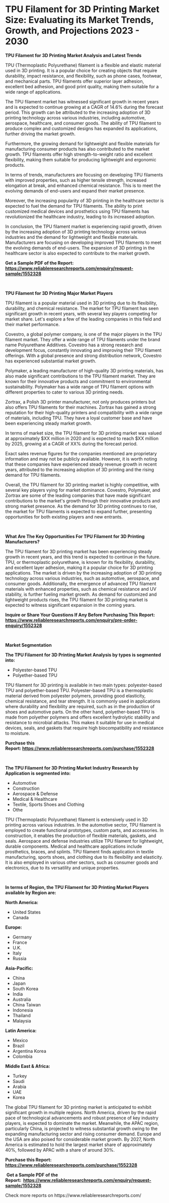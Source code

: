<p><h1>TPU Filament for 3D Printing Market Size: Evaluating its Market Trends, Growth, and Projections 2023 - 2030</h1></p><p><strong>TPU Filament for 3D Printing Market Analysis and Latest Trends</strong></p>
<p><p>TPU (Thermoplastic Polyurethane) filament is a flexible and elastic material used in 3D printing. It is a popular choice for creating objects that require durability, impact resistance, and flexibility, such as phone cases, footwear, and mechanical parts. TPU filaments offer superior layer adhesion, excellent bed adhesion, and good print quality, making them suitable for a wide range of applications.</p><p>The TPU filament market has witnessed significant growth in recent years and is expected to continue growing at a CAGR of 14.6% during the forecast period. This growth can be attributed to the increasing adoption of 3D printing technology across various industries, including automotive, aerospace, healthcare, and consumer goods. The ability of TPU filament to produce complex and customized designs has expanded its applications, further driving the market growth.</p><p>Furthermore, the growing demand for lightweight and flexible materials for manufacturing consumer products has also contributed to the market growth. TPU filaments offer high strength-to-weight ratio and excellent flexibility, making them suitable for producing lightweight and ergonomic products.</p><p>In terms of trends, manufacturers are focusing on developing TPU filaments with improved properties, such as higher tensile strength, increased elongation at break, and enhanced chemical resistance. This is to meet the evolving demands of end-users and expand their market presence.</p><p>Moreover, the increasing popularity of 3D printing in the healthcare sector is expected to fuel the demand for TPU filaments. The ability to print customized medical devices and prosthetics using TPU filaments has revolutionized the healthcare industry, leading to its increased adoption.</p><p>In conclusion, the TPU filament market is experiencing rapid growth, driven by the increasing adoption of 3D printing technology across various industries and the demand for lightweight and flexible materials. Manufacturers are focusing on developing improved TPU filaments to meet the evolving demands of end-users. The expansion of 3D printing in the healthcare sector is also expected to contribute to the market growth.</p></p>
<p><strong>Get a Sample PDF of the Report:&nbsp; <a href="https://www.reliableresearchreports.com/enquiry/request-sample/1552328">https://www.reliableresearchreports.com/enquiry/request-sample/1552328</a></strong></p>
<p>&nbsp;</p>
<p><strong>TPU Filament for 3D Printing Major Market Players</strong></p>
<p><p>TPU filament is a popular material used in 3D printing due to its flexibility, durability, and chemical resistance. The market for TPU filament has seen significant growth in recent years, with several key players competing for market share. Let's explore a few of the leading companies in this field and their market performance.</p><p>Covestro, a global polymer company, is one of the major players in the TPU filament market. They offer a wide range of TPU filaments under the brand name Polyurethane Additives. Covestro has a strong research and development focus, constantly innovating and improving their TPU filament offerings. With a global presence and strong distribution network, Covestro has experienced substantial market growth.</p><p>Polymaker, a leading manufacturer of high-quality 3D printing materials, has also made significant contributions to the TPU filament market. They are known for their innovative products and commitment to environmental sustainability. Polymaker has a wide range of TPU filament options with different properties to cater to various 3D printing needs.</p><p>Zortrax, a Polish 3D printer manufacturer, not only produces printers but also offers TPU filaments for their machines. Zortrax has gained a strong reputation for their high-quality printers and compatibility with a wide range of materials, including TPU. They have a loyal customer base and have been experiencing steady market growth.</p><p>In terms of market size, the TPU filament for 3D printing market was valued at approximately $XX million in 2020 and is expected to reach $XX million by 2025, growing at a CAGR of XX% during the forecast period.</p><p>Exact sales revenue figures for the companies mentioned are proprietary information and may not be publicly available. However, it is worth noting that these companies have experienced steady revenue growth in recent years, attributed to the increasing adoption of 3D printing and the rising demand for TPU filaments.</p><p>Overall, the TPU filament for 3D printing market is highly competitive, with several key players vying for market dominance. Covestro, Polymaker, and Zortrax are some of the leading companies that have made significant contributions to the market's growth through their innovative products and strong market presence. As the demand for 3D printing continues to rise, the market for TPU filaments is expected to expand further, presenting opportunities for both existing players and new entrants.</p></p>
<p>&nbsp;</p>
<p><strong>What Are The Key Opportunities For TPU Filament for 3D Printing Manufacturers?</strong></p>
<p><p>The TPU filament for 3D printing market has been experiencing steady growth in recent years, and this trend is expected to continue in the future. TPU, or thermoplastic polyurethane, is known for its flexibility, durability, and excellent layer adhesion, making it a popular choice for 3D printing applications. The market is driven by the increasing adoption of 3D printing technology across various industries, such as automotive, aerospace, and consumer goods. Additionally, the emergence of advanced TPU filament materials with enhanced properties, such as chemical resistance and UV stability, is further fueling market growth. As demand for customized and lightweight products rises, the TPU filament for 3D printing market is expected to witness significant expansion in the coming years.</p></p>
<p><strong>Inquire or Share Your Questions If Any Before Purchasing This Report: <a href="https://www.reliableresearchreports.com/enquiry/pre-order-enquiry/1552328">https://www.reliableresearchreports.com/enquiry/pre-order-enquiry/1552328</a></strong></p>
<p>&nbsp;</p>
<p><strong>Market Segmentation</strong></p>
<p><strong>The TPU Filament for 3D Printing Market Analysis by types is segmented into:</strong></p>
<p><ul><li>Polyester-based TPU</li><li>Polyether-based TPU</li></ul></p>
<p><p>TPU filament for 3D printing is available in two main types: polyester-based TPU and polyether-based TPU. Polyester-based TPU is a thermoplastic material derived from polyester polymers, providing good elasticity, chemical resistance, and tear strength. It is commonly used in applications where durability and flexibility are required, such as in the production of shoes and automotive parts. On the other hand, polyether-based TPU is made from polyether polymers and offers excellent hydrolytic stability and resistance to microbial attacks. This makes it suitable for use in medical devices, seals, and gaskets that require high biocompatibility and resistance to moisture.</p></p>
<p><strong>Purchase this Report:&nbsp;<a href="https://www.reliableresearchreports.com/purchase/1552328">https://www.reliableresearchreports.com/purchase/1552328</a></strong></p>
<p>&nbsp;</p>
<p><strong>The TPU Filament for 3D Printing Market Industry Research by Application is segmented into:</strong></p>
<p><ul><li>Automotive</li><li>Construction</li><li>Aerospace & Defense</li><li>Medical & Healthcare</li><li>Textile, Sports Shoes and Clothing</li><li>Othe</li></ul></p>
<p><p>TPU (Thermoplastic Polyurethane) filament is extensively used in 3D printing across various industries. In the automotive sector, TPU filament is employed to create functional prototypes, custom parts, and accessories. In construction, it enables the production of flexible materials, gaskets, and seals. Aerospace and defense industries utilize TPU filament for lightweight, durable components. Medical and healthcare applications include prosthetics, braces, and splints. TPU filament finds application in textile manufacturing, sports shoes, and clothing due to its flexibility and elasticity. It is also employed in various other sectors, such as consumer goods and electronics, due to its versatility and unique properties.</p></p>
<p>&nbsp;</p>
<p><strong>In terms of Region, the TPU Filament for 3D Printing Market Players available by Region are:</strong></p>
<p>
    <p> <strong> North America: </strong>
        <ul>
            <li>United States</li>
            <li>Canada</li>
        </ul>
        </p> 
    <p> <strong> Europe: </strong>
        <ul>
            <li>Germany</li>
            <li>France</li>
            <li>U.K.</li>
            <li>Italy</li>
            <li>Russia</li>
        </ul>
        </p> 
    <p> <strong> Asia-Pacific: </strong>
        <ul>
            <li>China</li>
            <li>Japan</li>
            <li>South Korea</li>
            <li>India</li>
            <li>Australia</li>
            <li>China Taiwan</li>
            <li>Indonesia</li>
            <li>Thailand</li>
            <li>Malaysia</li>
        </ul>
        </p> 
    <p> <strong> Latin America: </strong>
        <ul>
            <li>Mexico</li>
            <li>Brazil</li>
            <li>Argentina Korea</li>
            <li>Colombia</li>
        </ul>
        </p> 
    <p> <strong> Middle East & Africa: </strong>
        <ul>
            <li>Turkey</li>
            <li>Saudi</li>
            <li>Arabia</li>
            <li>UAE</li>
            <li>Korea</li>
        </ul>
    </p>
    </p>
<p><p>The global TPU filament for 3D printing market is anticipated to exhibit significant growth in multiple regions. North America, driven by the rapid pace of technological advancements and robust presence of key industry players, is expected to dominate the market. Meanwhile, the APAC region, particularly China, is projected to witness substantial growth owing to the expanding manufacturing sector and rising consumer demand. Europe and the USA are also poised for considerable market growth. By 2027, North America is estimated to hold the largest market share of approximately 40%, followed by APAC with a share of around 30%.</p></p>
<p><strong>Purchase this Report: <a href="https://www.reliableresearchreports.com/purchase/1552328">https://www.reliableresearchreports.com/purchase/1552328</a></strong></p>
<p>&nbsp;<strong>Get a Sample PDF of the Report:&nbsp;&nbsp;<a href="https://www.reliableresearchreports.com/enquiry/request-sample/1552328">https://www.reliableresearchreports.com/enquiry/request-sample/1552328</a></strong></p>
<p><strong></strong></p>
<p>Check more reports on https://www.reliableresearchreports.com/</p>